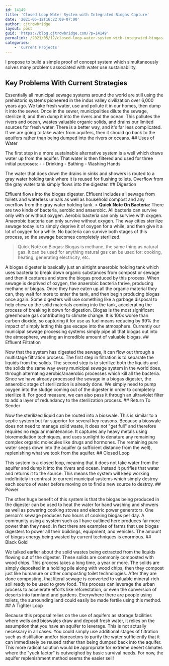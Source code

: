 ```yaml
---
id: 14149
title: 'Closed Loop Water System with Integrated Biogas Capture'
date: '2021-05-12T16:22:09-07:00'
author: cjtrowbridge
layout: post
guid: 'https://blog.cjtrowbridge.com/?p=14149'
permalink: /2021/05/12/closed-loop-water-system-with-integrated-biogas-capture/
categories:
    - 'Current Projects'
---
```


I propose to build a simple proof of concept system which simultaneously solves many problems associated with water use sustainability.

## Key Problems With Current Strategies

Essentially all municipal sewage systems around the world are still using the prehistoric systems pioneered in the indus valley civilization over 6,000 years ago. We take fresh water, use and pollute it in our homes, then dump it into the sewer. Once in the sewer, municipalities dilute the sewage, sterilize it, and then dump it into the rivers and the ocean. This pollutes the rivers and ocean, wastes valuable organic solids, and drains our limited sources for fresh water. There is a better way, and it's far less complicated. If we are going to take water from aquifers, then it should go back to the aquifers rather than being dumped into the rivers or oceans. ## Uses of Water

The first step in a more sustainable alternative system is a well which draws water up from the aquifer. That water is then filtered and used for three initial purposes: - - Drinking
    - Bathing
    - Washing Hands

The water that does down the drains in sinks and showers is routed to a gray water holding tank where it is reused for flushing toilets. Overflow from the gray water tank simply flows into the digester. ## Digestion

Effluent flows into the biogas digester. Effluent includes all sewage from toilets and waterless urinals as well as household compost and any overflow from the gray water holding tank. > **Quick Note On Bacteria:** There are two kinds of bacteria, aerobic and anaerobic. All bacteria can survive only with or without oxygen. Aerobic bacteria can only survive with oxygen. Anaerobic bacteria can only survive without oxygen. The way cities sterilize sewage today is to simply deprive it of oxygen for a while, and then give it a lot of oxygen for a while. No bacteria can survive both stages of this process, so the sewage becomes completely sterilized.

> Quick Note on Biogas: Biogas is methane, the same thing as natural gas. It can be used for anything natural gas can be used for: cooking, heating, generating electricity, etc.

A biogas digester is basically just an airtight anaerobic holding tank which uses bacteria to break down organic substances from compost or sewage and then it captures and store the biogas produced by this process. When sewage is deprived of oxygen, the anaerobic bacteria thrive, producing methane or biogas. Once they have eaten up all the organic material they can, they wait for more to enter the tank, and then begin producing biogas once again. Some digesters will use something like a garbage disposal to help chew up the solid materials coming into the tank, accelerating the process of breaking it down for digestion. Biogas is the most significant greenhouse gas contributing to climate change. It is 100x worse than carbon dioxide, so capturing it for use as fuel means reducing by 99% the impact of simply letting this gas escape into the atmosphere. Currently our municipal sewage processing systems simply pipe all that biogas out into the atmosphere, wasting an incredible amount of valuable biogas. ## Effluent Filtration

Now that the system has digested the sewage, it can flow out through a multistage filtration process. The first step in filtration is to separate the liquids from the solids. The second step is to sterilize both the liquids and the solids the same way every municipal sewage system in the world does, through alternating aerobic/anaerobic processes which kill all the bacteria. Since we have already processed the sewage in a biogas digester, the anaerobic stage of sterilization is already done. We simply need to pump oxygen into the sludge coming out of the digester in order to completely sterilize it. For good measure, we can also pass it through an ultraviolet filter to add a layer of redundancy to the sterilization process. ## Return To Sender

Now the sterilized liquid can be routed into a bioswale. This is similar to a septic system but far superior for several key reasons. Because a bioswale does not need to manage solid waste, it does not "get full" and therefore requires no regular maintenance. It captures any heavy metals using bioremediation techniques, and uses sunlight to denature any remaining complex organic molecules like drugs and hormones. The remaining pure water seeps down into the aquifer (a sufficient distance from the well), replenishing what we took from the aquifer. ## Closed Loop

This system is a closed loop, meaning that it does not take water from the aquifer and dump it into the rivers and ocean. Instead it purifies that water and returns it to the source. This means the system will keep working indefinitely in contrast to current municipal systems which simply destroy each source of water before moving on to find a new source to destroy. ## Power

The other huge benefit of this system is that the biogas being produced in the digester can be used to heat the water for hand washing and showers as well as powering cooking stoves and electric power generators. One person's sewage produces two hours of cooking biogas per day. A community using a system such as I have outlined here produces far more power than they need. In fact there are examples of farms that use biogas digesters to power all their buildings, equipment, and vehicles. The amount of biogas energy being wasted by current techniques is enormous. ## Black Gold

We talked earlier about the solid wastes being extracted from the liquids flowing out of the digester. These solids are commonly composted with wood chips. This process takes a long time, a year or more. The solids are simply deposited in a holding pile along with wood chips, then they compost just like humanure or other composting toilet technologies. After they are done composting, that literal sewage is converted to valuable mineral-rich soil ready to be used to grow food. This process can leverage the urban process to accelerate efforts like reforestation, or even the conversion of deserts into farmland and gardens. Everywhere there are people using toilets, the surrounding land could easily be made fertile using this method. ## A Tighter Loop

Because this proposal relies on the use of aquifers as storage facilities where wells and bioswales draw and deposit fresh water, it relies on the assumption that you have an aquifer to leverage. This is not actually necessary in all cases. You could simply use additional stages of filtration such as distillation and/or bioreactors to purify the water sufficiently that it can immediately be reused rather than being dumped back into the aquifer. This more radical solution would be appropriate for extreme desert climates where the "yuck factor" is outweighed by basic survival needs. For now, the aquifer replenishment method seems the easier sell!
